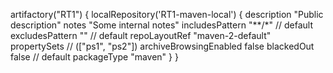 artifactory("RT1") {
  localRepository('RT1-maven-local') {
    description "Public description"
    notes "Some internal notes"
    includesPattern "**/*" // default
    excludesPattern "" // default
    repoLayoutRef "maven-2-default"
    propertySets // (["ps1", "ps2"])
    archiveBrowsingEnabled false
    blackedOut false // default
    packageType "maven"
  }
}
